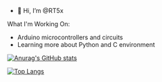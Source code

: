 - 👋 Hi, I’m @RT5x

What I'm Working On:
  - Arduino microcontrollers and circuits
  - Learning more about Python and C environment

[![Anurag's GitHub stats](https://github-readme-stats.vercel.app/api?username=RT5x&theme=dark)](https://github.com/anuraghazra/github-readme-stats)

[![Top Langs](https://github-readme-stats.vercel.app/api/top-langs/?username=RT5x&theme=dark)](https://github.com/anuraghazra/github-readme-stats)



<!---
RT5x/RT5x is a ✨ special ✨ repository because its `README.md` (this file) appears on your GitHub profile.
You can click the Preview link to take a look at your changes.
--->
